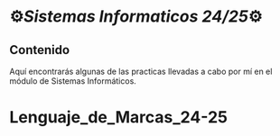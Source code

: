 # ⚙️*Sistemas Informaticos 24/25*⚙️

## Contenido
Aquí encontrarás algunas de las practicas llevadas a cabo por mí en el módulo de Sistemas Informáticos.


# Lenguaje_de_Marcas_24-25
